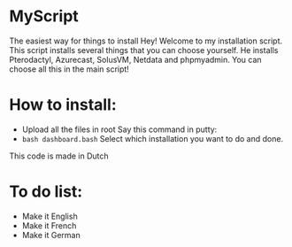 # MyScript
The easiest way for things to install
Hey! Welcome to my installation script. This script installs several things that you can choose yourself. He installs Pterodactyl, Azurecast, SolusVM, Netdata and phpmyadmin. You can choose all this in the main script!

# How to install:
- Upload all the files in root
Say this command in putty:
- ```bash dashboard.bash```
Select which installation you want to do and done.

This code is made in Dutch

# To do list:
- Make it English
- Make it French
- Make it German
